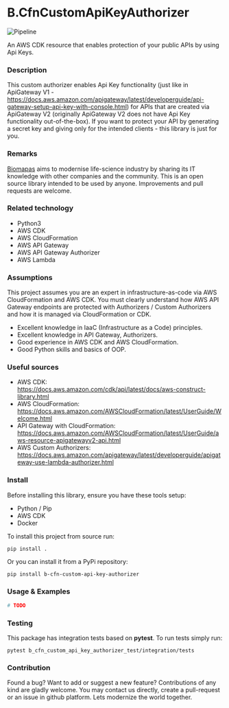 # B.CfnCustomApiKeyAuthorizer

![Pipeline](https://github.com/Biomapas/B.CfnCustomApiKeyAuthorizer/workflows/Pipeline/badge.svg?branch=master)

An AWS CDK resource that enables protection of your public APIs by using Api Keys.

### Description

This custom authorizer enables Api Key functionality
(just like in ApiGateway V1 - https://docs.aws.amazon.com/apigateway/latest/developerguide/api-gateway-setup-api-key-with-console.html)
for APIs that are created via ApiGateway V2 (originally ApiGateway V2 does not have Api Key functionality 
out-of-the-box). If you want to protect your API by generating a secret key and giving only for the intended
clients - this library is just for you.

### Remarks

[Biomapas](https://www.biomapas.com/) aims to modernise life-science industry by sharing its IT knowledge 
with other companies and the community. This is an open source library intended to be used by anyone. 
Improvements and pull requests are welcome. 

### Related technology

- Python3
- AWS CDK
- AWS CloudFormation
- AWS API Gateway
- AWS API Gateway Authorizer
- AWS Lambda


### Assumptions

This project assumes you are an expert in infrastructure-as-code via AWS CloudFormation and AWS CDK.
You must clearly understand how AWS API Gateway endpoints are protected with Authorizers / Custom Authorizers
and how it is managed via CloudFormation or CDK.

- Excellent knowledge in IaaC (Infrastructure as a Code) principles.
- Excellent knowledge in API Gateway, Authorizers.  
- Good experience in AWS CDK and AWS CloudFormation.
- Good Python skills and basics of OOP.

### Useful sources

- AWS CDK:<br>https://docs.aws.amazon.com/cdk/api/latest/docs/aws-construct-library.html
- AWS CloudFormation:<br>https://docs.aws.amazon.com/AWSCloudFormation/latest/UserGuide/Welcome.html
- API Gateway with CloudFormation:<br>https://docs.aws.amazon.com/AWSCloudFormation/latest/UserGuide/aws-resource-apigatewayv2-api.html
- AWS Custom Authorizers:<br>https://docs.aws.amazon.com/apigateway/latest/developerguide/apigateway-use-lambda-authorizer.html

### Install

Before installing this library, ensure you have these tools setup:

- Python / Pip
- AWS CDK
- Docker

To install this project from source run:

```
pip install .
```


Or you can install it from a PyPi repository:

```
pip install b-cfn-custom-api-key-authorizer
```


### Usage & Examples

```python
# TODO
```

### Testing

This package has integration tests based on **pytest**.
To run tests simply run:

```
pytest b_cfn_custom_api_key_authorizer_test/integration/tests
```

### Contribution

Found a bug? Want to add or suggest a new feature? 
Contributions of any kind are gladly welcome. 
You may contact us directly, create a pull-request or an issue in github platform. 
Lets modernize the world together.
